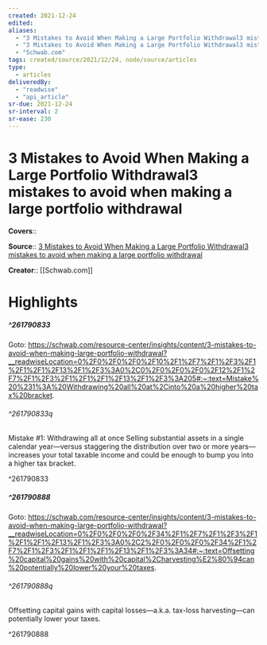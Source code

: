 ```yaml
---
created: 2021-12-24
edited:
aliases:
  - "3 Mistakes to Avoid When Making a Large Portfolio Withdrawal3 mistakes to avoid when making a large portfolio withdrawal"
  - "3 Mistakes to Avoid When Making a Large Portfolio Withdrawal3 mistakes to avoid when making a large portfolio withdrawal by Schwab.com"
  - "Schwab.com"
tags: created/source/2021/12/24, node/source/articles
type: 
  - articles
deliveredBy: 
  - "readwise"
  - "api_article"
sr-due: 2021-12-24
sr-interval: 2
sr-ease: 230
---
```

# 3 Mistakes to Avoid When Making a Large Portfolio Withdrawal3 mistakes to avoid when making a large portfolio withdrawal

**Covers**:: 

**Source**:: [3 Mistakes to Avoid When Making a Large Portfolio Withdrawal3 mistakes to avoid when making a large portfolio withdrawal](https://schwab.com/resource-center/insights/content/3-mistakes-to-avoid-when-making-large-portfolio-withdrawal)

**Creator**:: [[Schwab.com]]

# Highlights
##### ^261790833


Goto: https://schwab.com/resource-center/insights/content/3-mistakes-to-avoid-when-making-large-portfolio-withdrawal?__readwiseLocation=0%2F0%2F0%2F0%2F10%2F1%2F7%2F1%2F3%2F1%2F1%2F1%2F13%2F1%2F3%3A0%2C0%2F0%2F0%2F0%2F12%2F1%2F7%2F1%2F3%2F1%2F1%2F1%2F13%2F1%2F3%3A205#:~:text=Mistake%20%231%3A%20Withdrawing%20all%20at%2Cinto%20a%20higher%20tax%20bracket.  

###### ^261790833q

Mistake \#1: Withdrawing all at once
Selling substantial assets in a single calendar year—versus staggering the distribution over two or more years—increases your total taxable income and could be enough to bump you into a higher tax bracket. 

^261790833

##### ^261790888


Goto: https://schwab.com/resource-center/insights/content/3-mistakes-to-avoid-when-making-large-portfolio-withdrawal?__readwiseLocation=0%2F0%2F0%2F0%2F34%2F1%2F7%2F1%2F3%2F1%2F1%2F1%2F13%2F1%2F3%3A0%2C2%2F0%2F0%2F0%2F34%2F1%2F7%2F1%2F3%2F1%2F1%2F1%2F13%2F1%2F3%3A34#:~:text=Offsetting%20capital%20gains%20with%20capital%2Charvesting%E2%80%94can%20potentially%20lower%20your%20taxes.  

###### ^261790888q

Offsetting capital gains with capital losses—a.k.a. tax-loss harvesting—can potentially lower your taxes. 

^261790888

